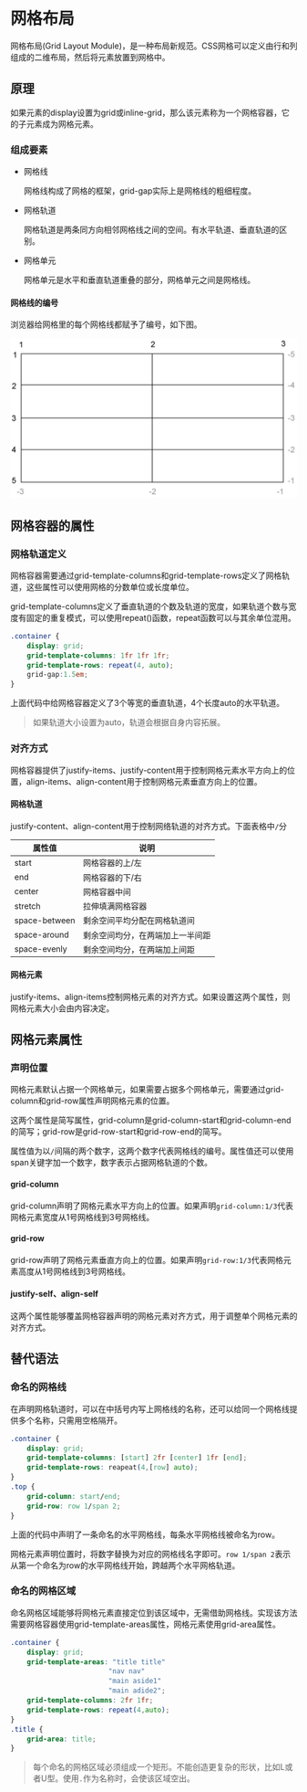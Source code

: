 # 网格布局

网格布局(Grid Layout Module)，是一种布局新规范。CSS网格可以定义由行和列组成的二维布局，然后将元素放置到网格中。

## 原理

如果元素的display设置为grid或inline-grid，那么该元素称为一个网格容器，它的子元素成为网格元素。

### 组成要素

* 网格线

  网格线构成了网格的框架，grid-gap实际上是网格线的粗细程度。

* 网格轨道

  网格轨道是两条同方向相邻网格线之间的空间。有水平轨道、垂直轨道的区别。

* 网格单元

  网格单元是水平和垂直轨道重叠的部分，网格单元之间是网格线。

#### 网格线的编号

浏览器给网格里的每个网格线都赋予了编号，如下图。

![](../../../images/grid-line.png)

## 网格容器的属性

### 网格轨道定义

网格容器需要通过grid-template-columns和grid-template-rows定义了网格轨道，这些属性可以使用网格的分数单位或长度单位。

grid-template-columns定义了垂直轨道的个数及轨道的宽度，如果轨道个数与宽度有固定的重复模式，可以使用repeat()函数，repeat函数可以与其余单位混用。

```css
.container {
	display: grid;
    grid-template-columns: 1fr 1fr 1fr;
    grid-template-rows: repeat(4, auto);
    grid-gap:1.5em;
}
```

上面代码中给网格容器定义了3个等宽的垂直轨道，4个长度auto的水平轨道。

> 如果轨道大小设置为auto，轨道会根据自身内容拓展。

### 对齐方式

网格容器提供了justify-items、justify-content用于控制网格元素水平方向上的位置，align-items、align-content用于控制网格元素垂直方向上的位置。

#### 网格轨道

justify-content、align-content用于控制网络轨道的对齐方式。下面表格中`/`分

| 属性值        | 说明                             |
| ------------- | -------------------------------- |
| start         | 网格容器的上/左                  |
| end           | 网格容器的下/右                  |
| center        | 网格容器中间                     |
| stretch       | 拉伸填满网格容器                 |
| space-between | 剩余空间平均分配在网格轨道间     |
| space-around  | 剩余空间均分，在两端加上一半间距 |
| space-evenly  | 剩余空间均分，在两端加上间距     |

#### 网格元素

justify-items、align-items控制网格元素的对齐方式。如果设置这两个属性，则网格元素大小会由内容决定。

## 网格元素属性

### 声明位置

网格元素默认占据一个网格单元，如果需要占据多个网格单元，需要通过grid-column和grid-row属性声明网格元素的位置。

这两个属性是简写属性，grid-column是grid-column-start和grid-column-end的简写；grid-row是grid-row-start和grid-row-end的简写。

属性值为以`/`间隔的两个数字，这两个数字代表网格线的编号。属性值还可以使用span关键字加一个数字，数字表示占据网格轨道的个数。

#### grid-column

grid-column声明了网格元素水平方向上的位置。如果声明`grid-column:1/3`代表网格元素宽度从1号网格线到3号网格线。

#### grid-row

grid-row声明了网格元素垂直方向上的位置。如果声明`grid-row:1/3`代表网格元素高度从1号网格线到3号网格线。

#### justify-self、align-self

这两个属性能够覆盖网格容器声明的网格元素对齐方式，用于调整单个网格元素的对齐方式。

## 替代语法

### 命名的网格线

在声明网格轨道时，可以在中括号内写上网格线的名称，还可以给同一个网格线提供多个名称，只需用空格隔开。

```css
.container {
    display: grid;
    grid-template-columns: [start] 2fr [center] 1fr [end];
    grid-template-rows: reapeat(4,[row] auto);
}
.top {
    grid-column: start/end;
    grid-row: row 1/span 2;
}
```

上面的代码中声明了一条命名的水平网格线，每条水平网格线被命名为row。

网格元素声明位置时，将数字替换为对应的网格线名字即可。`row 1/span 2`表示从第一个命名为row的水平网格线开始，跨越两个水平网格轨道。

### 命名的网格区域

命名网格区域能够将网格元素直接定位到该区域中，无需借助网格线。实现该方法需要网格容器使用grid-template-areas属性，网格元素使用grid-area属性。

```css
.container {
    display: grid;
    grid-template-areas: "title title"
        				"nav nav"
        				"main aside1"
        				"main adide2";
    grid-template-columns: 2fr 1fr;
    grid-template-rows: repeat(4,auto);
}
.title {
    grid-area: title;
}
```

> 每个命名的网格区域必须组成一个矩形。不能创造更复杂的形状，比如L或者U型。使用`.`作为名称时，会使该区域空出。